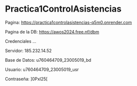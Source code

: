 # Practica1ControlAsistencias

Pagina: https://practica1controlasistencias-q5m0.onrender.com

Pagina de la DB: https://awos2024.free.nf/dbm

Credenciales ...

Servidor: 185.232.14.52

Base de Datos: u760464709_23005019_bd

Usuario: u760464709_23005019_usr

Contraseña: ]0Pxl25[
